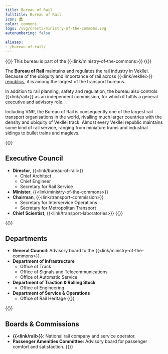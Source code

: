 ```yaml
---
title: Bureau of Rail
fulltitle: Bureau of Rail
icon: 🏛️
color: commons
logo: /svg/crests/ministry-of-the-commons.svg
autonumbering: false

aliases:
- /bureau-of-rail/
---
```

{{<note series>}}
 This bureau is part of the {{<link/ministry-of-the-commons>}}
{{</note>}}

The <span class="fi fi-min-commons fis"></span> **Bureau of Rail** maintains and regulates the rail industry in Vekllei. Because of the ubiquity and importance of rail across {{<link/vekllei>}} [republics](/republics), it is among the largest of the transport bureaus.

In addition to rail planning, safety and regulation, the bureau also controls {{<link/rail>}} as an independent commission, for which it fulfils a general executive and advisory role.

Including VNR, the Bureau of Rail is consequently one of the largest rail transport organisations in the world, rivalling much larger countries with the density and ubiquity of Vekllei track. Almost every Vekllei republic maintains some kind of rail service, ranging from miniature trams and industrial sidings to bullet trains and maglevs.

{{<note panel>}}

## Executive Council

* **Director**, {{<link/bureau-of-rail>}}
	* Chief Architect
	* Chief Engineer
	* Secretary for Rail Service
* **Minister**, {{<link/ministry-of-the-commons>}}
* **Chairman**, {{<link/transport-commission>}}
	* Secretary for Interservice Operations
	* Secretary for Metropolitan Transport
* **Chief Scientist**, {{<link/transport-laboratories>}}
{{</note>}}

{{<note panel>}}
## Departments

* **General Council**: Advisory board to the {{<link/ministry-of-the-commons>}}.
* **Department of Infrastructure**
	* Office of Track
	* Office of Signals and Telecommunications
	* Office of Automatic Service
* **Department of Traction & Rolling Stock**
	* Office of Engineering
* **Department of Service & Operations**
	* Office of Rail Heritage
{{</note>}}

{{<note panel>}}
## Boards & Commissions

* **{{<link/rail>}}**: National rail company and service operator.
* **Passenger Amenities Committee**: Advisory board for passenger comfort and satisfaction.
{{</note>}}